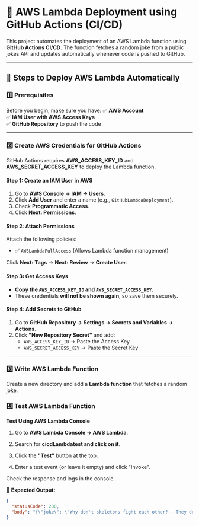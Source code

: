 # 🚀 AWS Lambda Deployment using GitHub Actions (CI/CD)

This project automates the deployment of an AWS Lambda function using **GitHub Actions CI/CD**. The function fetches a random joke from a public jokes API and updates automatically whenever code is pushed to GitHub.

---

## **📌 Steps to Deploy AWS Lambda Automatically**
### **1️⃣ Prerequisites**
Before you begin, make sure you have:
✅ **AWS Account**   
✅ **IAM User with AWS Access Keys**  
✅ **GitHub Repository** to push the code  

---

### **2️⃣ Create AWS Credentials for GitHub Actions**
GitHub Actions requires **AWS_ACCESS_KEY_ID** and **AWS_SECRET_ACCESS_KEY** to deploy the Lambda function.

#### **Step 1: Create an IAM User in AWS**
1. Go to **AWS Console → IAM → Users**.
2. Click **Add User** and enter a name (e.g., `GitHubLambdaDeployment`).
3. Check **Programmatic Access**.
4. Click **Next: Permissions**.

#### **Step 2: Attach Permissions**
Attach the following policies:
- ✅ `AWSLambdaFullAccess` (Allows Lambda function management)


Click **Next: Tags** → **Next: Review** → **Create User**.

#### **Step 3: Get Access Keys**
- **Copy the `AWS_ACCESS_KEY_ID` and `AWS_SECRET_ACCESS_KEY`**.
- These credentials **will not be shown again**, so save them securely.

#### **Step 4: Add Secrets to GitHub**
1. Go to **GitHub Repository → Settings → Secrets and Variables → Actions**.
2. Click **"New Repository Secret"** and add:
   - `AWS_ACCESS_KEY_ID` → Paste the Access Key
   - `AWS_SECRET_ACCESS_KEY` → Paste the Secret Key

---

### **3️⃣ Write AWS Lambda Function**
Create a new directory and add a **Lambda function** that fetches a random joke.
### **4️⃣ Test AWS Lambda Function**

**Test Using AWS Lambda Console**

1. Go to **AWS Lambda Console → AWS Lambda**.

2. Search for **cicdLambdatest and click on it**.

3. Click the **"Test"** button at the top.

4. Enter a test event (or leave it empty) and click "Invoke".

Check the response and logs in the console.

📌 **Expected Output:**
```json
{
  "statusCode": 200,
  "body": "{\"joke\": \"Why don't skeletons fight each other? - They don't have the guts.\"}"
}


